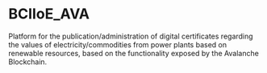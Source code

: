 # BCIIoE_AVA
Platform for the publication/administration of digital certificates regarding the values of electricity/commodities from power plants based on renewable resources, based on the functionality exposed by the Avalanche Blockchain.
